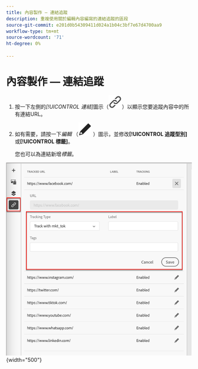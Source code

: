 ```yaml
---
title: 內容製作 — 連結追蹤
description: 重複使用關於編輯內容編寫的連結追蹤的區段
source-git-commit: e201d0b54309411d024a1b04c3bf7e67d4700aa9
workflow-type: tm+mt
source-wordcount: '71'
ht-degree: 0%

---
```


# 內容製作 — 連結追蹤

1. 按一下左側的&#x200B;_[!UICONTROL 連結]_&#x200B;圖示（![顯示連結圖示](../assets/do-not-localize/icon-links.svg)）以顯示您要追蹤內容中的所有連結URL。

1. 如有需要，請按一下&#x200B;_編輯_ （![編輯圖示](../user/assets/do-not-localize/icon-edit.svg) ）圖示，並修改&#x200B;**[!UICONTROL 追蹤型別]**&#x200B;或&#x200B;**[!UICONTROL 標籤]**。

   您也可以為連結新增&#x200B;_標籤_。

![按一下「編輯」圖示以存取連結追蹤](../assets/content-design-shared/visual-designer-links.png){width="500"}